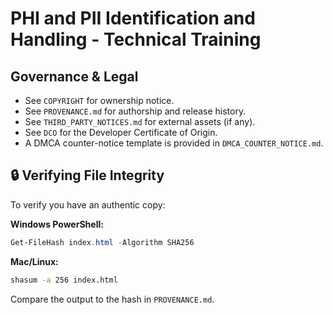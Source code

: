 # PHI and PII Identification and Handling - Technical Training

## Governance & Legal
- See `COPYRIGHT` for ownership notice.
- See `PROVENANCE.md` for authorship and release history.
- See `THIRD_PARTY_NOTICES.md` for external assets (if any).
- See `DCO` for the Developer Certificate of Origin.
- A DMCA counter-notice template is provided in `DMCA_COUNTER_NOTICE.md`.

## 🔒 Verifying File Integrity

To verify you have an authentic copy:

**Windows PowerShell:**
```powershell
Get-FileHash index.html -Algorithm SHA256
```

**Mac/Linux:**
```bash
shasum -a 256 index.html
```

Compare the output to the hash in `PROVENANCE.md`.
